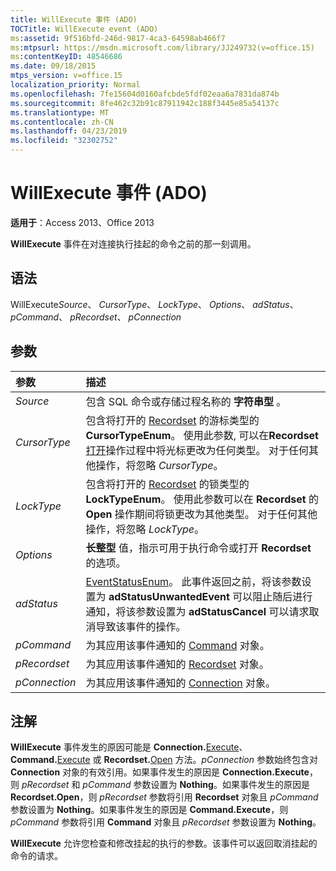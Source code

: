 ```yaml
---
title: WillExecute 事件 (ADO)
TOCTitle: WillExecute event (ADO)
ms:assetid: 9f516bfd-246d-9817-4ca3-64598ab466f7
ms:mtpsurl: https://msdn.microsoft.com/library/JJ249732(v=office.15)
ms:contentKeyID: 48546686
ms.date: 09/18/2015
mtps_version: v=office.15
localization_priority: Normal
ms.openlocfilehash: 7fe15604d0160afcbde5fdf02eaa6a7831da874b
ms.sourcegitcommit: 8fe462c32b91c87911942c188f3445e85a54137c
ms.translationtype: MT
ms.contentlocale: zh-CN
ms.lasthandoff: 04/23/2019
ms.locfileid: "32302752"
---
```

# <a name="willexecute-event-ado"></a>WillExecute 事件 (ADO)

**适用于**：Access 2013、Office 2013

**WillExecute** 事件在对连接执行挂起的命令之前的那一刻调用。

## <a name="syntax"></a>语法

WillExecute*Source*、 *CursorType*、 *LockType*、 *Options*、 *adStatus*、 *pCommand*、 *pRecordset*、 *pConnection*

## <a name="parameters"></a>参数

|参数|描述|
|:--------|:----------|
|*Source* |包含 SQL 命令或存储过程名称的 **字符串型** 。|
|*CursorType* |包含将打开的 [Recordset](cursortypeenum.md) 的游标类型的 **CursorTypeEnum**。 使用此参数, 可以在**Recordset** [打开](open-method-ado-recordset.md)操作过程中将光标更改为任何类型。 对于任何其他操作，将忽略 *CursorType*。|
|*LockType* |包含将打开的 [Recordset](locktypeenum.md) 的锁类型的 **LockTypeEnum**。 使用此参数可以在 **Recordset** 的 **Open** 操作期间将锁更改为其他类型。 对于任何其他操作，将忽略 *LockType*。|
|*Options* |**长整型** 值，指示可用于执行命令或打开 **Recordset** 的选项。|
|*adStatus* |[EventStatusEnum](eventstatusenum.md)。 此事件返回之前，将该参数设置为 **adStatusUnwantedEvent** 可以阻止随后进行通知，将该参数设置为 **adStatusCancel** 可以请求取消导致该事件的操作。|
|*pCommand* |为其应用该事件通知的 [Command](command-object-ado.md) 对象。|
|*pRecordset* |为其应用该事件通知的 [Recordset](recordset-object-ado.md) 对象。|
|*pConnection* |为其应用该事件通知的 [Connection](connection-object-ado.md) 对象。|

## <a name="remarks"></a>注解

**WillExecute** 事件发生的原因可能是 **Connection.**[Execute](https://docs.microsoft.com/office/vba/access/concepts/miscellaneous/execute-method-ado-connection)、**Command.**[Execute](https://docs.microsoft.com/office/vba/access/concepts/miscellaneous/execute-method-ado-command) 或 **Recordset.**[Open](open-method-ado-recordset.md) 方法。*pConnection* 参数始终包含对 **Connection** 对象的有效引用。如果事件发生的原因是 **Connection.Execute**，则 *pRecordset* 和 *pCommand* 参数设置为 **Nothing**。如果事件发生的原因是 **Recordset.Open**，则 *pRecordset* 参数将引用 **Recordset** 对象且 *pCommand* 参数设置为 **Nothing**。如果事件发生的原因是 **Command.Execute**，则 *pCommand* 参数将引用 **Command** 对象且 *pRecordset* 参数设置为 **Nothing**。

**WillExecute** 允许您检查和修改挂起的执行的参数。该事件可以返回取消挂起的命令的请求。

